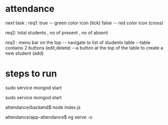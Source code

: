 # attendance

next task :
req1:
true -- green color icon (tick)
false -- red color icon (cross)

req2:
total students , no of present , no of absent

req3 : 
menu bar on the top -- navigate to list of students table 
--table contains 2 buttons (edit,delete)
--a button at the top of the table to create a new student (add)




# steps to run


<!-- Run Mongodb -->
sudo service mongod start

<!-- to check the staus of mongodb server -->
sudo service mongod start

<!-- then run the node server -->
attendance/backend$ node index.js

<!-- then run the angular server -->
attendance/app-attendance$ ng serve -o

